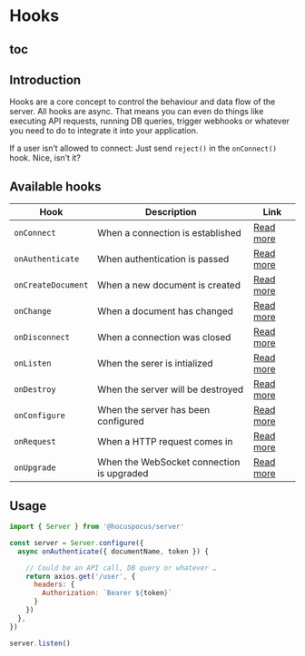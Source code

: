 # Hooks

## toc

## Introduction
Hooks are a core concept to control the behaviour and data flow of the server. All hooks are async. That means you can even do things like executing API requests, running DB queries, trigger webhooks or whatever you need to do to integrate it into your application.

If a user isn’t allowed to connect: Just send `reject()` in the `onConnect()` hook. Nice, isn’t it?

## Available hooks

| Hook               | Description                               | Link                                 |
| ------------------ | ----------------------------------------- | ------------------------------------ |
| `onConnect`        | When a connection is established          | [Read more](/api/on-connect)         |
| `onAuthenticate`   | When authentication is passed             | [Read more](/api/on-authenticate)    |
| `onCreateDocument` | When a new document is created            | [Read more](/api/on-create-document) |
| `onChange`         | When a document has changed               | [Read more](/api/on-change)          |
| `onDisconnect`     | When a connection was closed              | [Read more](/api/on-disconnect)      |
| `onListen`         | When the serer is intialized              | [Read more](/api/on-listen)          |
| `onDestroy`        | When the server will be destroyed         | [Read more](/api/on-destroy)         |
| `onConfigure`      | When the server has been configured       | [Read more](/api/on-configure)       |
| `onRequest`        | When a HTTP request comes in              | [Read more](/api/on-request)         |
| `onUpgrade`        | When the WebSocket connection is upgraded | [Read more](/api/on-upgrade)         |

## Usage

```js
import { Server } from '@hocuspocus/server'

const server = Server.configure({
  async onAuthenticate({ documentName, token }) {

    // Could be an API call, DB query or whatever …
    return axios.get('/user', {
      headers: {
        Authorization: `Bearer ${token}`
      }
    })
  },
})

server.listen()
```
